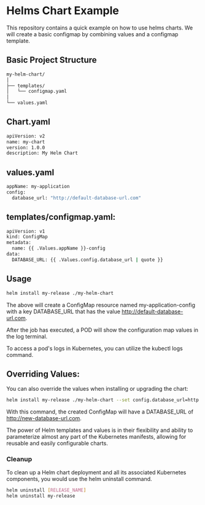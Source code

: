 ﻿# Helms Chart Example

This repository contains a quick example on how to use helms charts. We will create a basic configmap by combining values and a configmap template.

## Basic Project Structure

```bash
my-helm-chart/
│
├── templates/
│   └── configmap.yaml
│
└── values.yaml
```

## Chart.yaml

```bash
apiVersion: v2
name: my-chart
version: 1.0.0
description: My Helm Chart
```

## values.yaml

```bash
appName: my-application
config:
  database_url: "http://default-database-url.com"
```

## templates/configmap.yaml:

```bash
apiVersion: v1
kind: ConfigMap
metadata:
  name: {{ .Values.appName }}-config
data:
  DATABASE_URL: {{ .Values.config.database_url | quote }}

```

## Usage

```bash
helm install my-release ./my-helm-chart
```

The above will create a ConfigMap resource named my-application-config with a key DATABASE_URL that has the value http://default-database-url.com.

After the job has executed, a POD will show the configuration map values in the log terminal.

To access a pod's logs in Kubernetes, you can utilize the kubectl logs command.

## Overriding Values:

You can also override the values when installing or upgrading the chart:

```bash
helm install my-release ./my-helm-chart --set config.database_url=http://new-database-url.com
```

With this command, the created ConfigMap will have a DATABASE_URL of http://new-database-url.com.

The power of Helm templates and values is in their flexibility and ability to parameterize almost any part of the Kubernetes manifests, allowing for reusable and easily configurable charts.

### Cleanup

To clean up a Helm chart deployment and all its associated Kubernetes components, you would use the helm uninstall command.

```bash
helm uninstall [RELEASE_NAME]
helm uninstall my-release
```